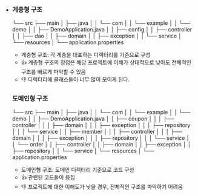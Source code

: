 * ### 계층형 구조
  └── src
        ├── main
        │   ├── java
        │   │   └── com
        │   │       └── example
        │   │           └── demo
        │   │               ├── DemoApplication.java
        │   │               ├── config
        │   │               ├── controller
        │   │               ├── dao
        │   │               ├── domain
        │   │               ├── exception
        │   │               └── service
        │   └── resources
        │       └── application.properties
  * 계층형 구조: 각 계층을 대표하는 디렉터리를 기준으로 구성
  * 👍 계층형 구조의 장점은 해당 프로젝트에 이해가 상대적으로 낮아도 전체적인 구조를 빠르게 파악할 수 있음 
  * 👎 디렉터리에 클래스들이 너무 많이 모이게 된다.

  ### 도메인형 구조
  └── src
        ├── main
        │   ├── java
        │   │   └── com
        │   │       └── example
        │   │           └── demo
        │   │               ├── DemoApplication.java
        │   │               ├── coupon
        │   │               │   ├── controller
        │   │               │   ├── domain
        │   │               │   ├── exception
        │   │               │   ├── repository
        │   │               │   └── service
        │   │               ├── member
        │   │               │   ├── controller
        │   │               │   ├── domain
        │   │               │   ├── exception
        │   │               │   ├── repository
        │   │               │   └── service
        │   │               └── order
        │   │                   ├── controller
        │   │                   ├── domain
        │   │                   ├── exception
        │   │                   ├── repository
        │   │                   └── service
        │   └── resources
        │       └── application.properties
        
  * 도메인형 구조: 도메인 디렉터리 기준으로 코드 구성 
  * 👍 관련된 코드들이 응집
  * 👎 프로젝트에 대한 이해도가 낮을 경우, 전체적인 구조를 파악하기 어려움